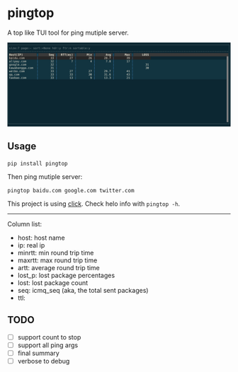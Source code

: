 # pingtop

A top like TUI tool for ping mutiple server.

![](doc/preview.png)

## Usage

```
pip install pingtop
```

Then ping mutiple server:
```
pingtop baidu.com google.com twitter.com
```

This project is using [click](https://click.palletsprojects.com/en/7.x/). Check helo info with `pingtop -h`.

---

Column list:
- host: host name
- ip: real ip
- minrtt: min round trip time
- maxrtt: max round trip time
- artt: average round trip time
- lost_p: lost package percentages
- lost: lost package count
- seq: icmq_seq (aka, the total sent packages)
- ttl: 


## TODO

- [ ] support count to stop
- [ ] support all ping args
- [ ] final summary
- [ ] verbose to debug
